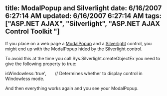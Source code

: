 title: ModalPopup and Silverlight
date: 6/16/2007 6:27:14 AM
updated: 6/16/2007 6:27:14 AM
tags: ["ASP.NET AJAX", "Silverlight", "ASP.NET AJAX Control Toolkit "]
---
If you place on a web page a [ModalPopup](http://ajax.asp.net/ajaxtoolkit/ModalPopup/ModalPopup.aspx) and a [Silverlight](http://silverlight.net/) control, you might end up with the ModalPopup hided by the Silverlight control.

To avoid this at the time you call Sys.Silverlight.createObjectEx you need to give the following property to true:

isWindowless:'true',       // Determines whether to display control in Windowless mode. 

And then everything works again and you see your ModalPopup. 
